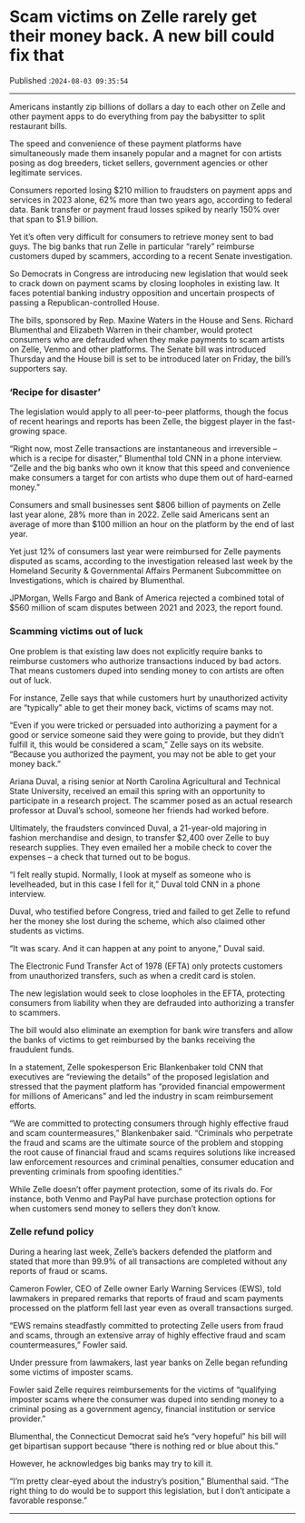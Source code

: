 # Scam victims on Zelle rarely get their money back. A new bill could fix that

Published :`2024-08-03 09:35:54`

---

Americans instantly zip billions of dollars a day to each other on Zelle and other payment apps to do everything from pay the babysitter to split restaurant bills.

The speed and convenience of these payment platforms have simultaneously made them insanely popular and a magnet for con artists posing as dog breeders, ticket sellers, government agencies or other legitimate services.

Consumers reported losing $210 million to fraudsters on payment apps and services in 2023 alone, 62% more than two years ago, according to federal data. Bank transfer or payment fraud losses spiked by nearly 150% over that span to $1.9 billion.

Yet it’s often very difficult for consumers to retrieve money sent to bad guys. The big banks that run Zelle in particular “rarely” reimburse customers duped by scammers, according to a recent Senate investigation.

So Democrats in Congress are introducing new legislation that would seek to crack down on payment scams by closing loopholes in existing law. It faces potential banking industry opposition and uncertain prospects of passing a Republican-controlled House.

The bills, sponsored by Rep. Maxine Waters in the House and Sens. Richard Blumenthal and Elizabeth Warren in their chamber, would protect consumers who are defrauded when they make payments to scam artists on Zelle, Venmo and other platforms. The Senate bill was introduced Thursday and the House bill is set to be introduced later on Friday, the bill’s supporters say.

### ‘Recipe for disaster’

The legislation would apply to all peer-to-peer platforms, though the focus of recent hearings and reports has been Zelle, the biggest player in the fast-growing space.

“Right now, most Zelle transactions are instantaneous and irreversible – which is a recipe for disaster,” Blumenthal told CNN in a phone interview. “Zelle and the big banks who own it know that this speed and convenience make consumers a target for con artists who dupe them out of hard-earned money.”

Consumers and small businesses sent $806 billion of payments on Zelle last year alone, 28% more than in 2022. Zelle said Americans sent an average of more than $100 million an hour on the platform by the end of last year.

Yet just 12% of consumers last year were reimbursed for Zelle payments disputed as scams, according to the investigation released last week by the Homeland Security & Governmental Affairs Permanent Subcommittee on Investigations, which is chaired by Blumenthal.

JPMorgan, Wells Fargo and Bank of America rejected a combined total of $560 million of scam disputes between 2021 and 2023, the report found.

### Scamming victims out of luck

One problem is that existing law does not explicitly require banks to reimburse customers who authorize transactions induced by bad actors. That means customers duped into sending money to con artists are often out of luck.

For instance, Zelle says that while customers hurt by unauthorized activity are “typically” able to get their money back, victims of scams may not.

“Even if you were tricked or persuaded into authorizing a payment for a good or service someone said they were going to provide, but they didn’t fulfill it, this would be considered a scam,” Zelle says on its website. “Because you authorized the payment, you may not be able to get your money back.”

Ariana Duval, a rising senior at North Carolina Agricultural and Technical State University, received an email this spring with an opportunity to participate in a research project. The scammer posed as an actual research professor at Duval’s school, someone her friends had worked before.

Ultimately, the fraudsters convinced Duval, a 21-year-old majoring in fashion merchandise and design, to transfer $2,400 over Zelle to buy research supplies. They even emailed her a mobile check to cover the expenses – a check that turned out to be bogus.

“I felt really stupid. Normally, I look at myself as someone who is levelheaded, but in this case I fell for it,” Duval told CNN in a phone interview.

Duval, who testified before Congress, tried and failed to get Zelle to refund her the money she lost during the scheme, which also claimed other students as victims.

“It was scary. And it can happen at any point to anyone,” Duval said.

The Electronic Fund Transfer Act of 1978 (EFTA) only protects customers from unauthorized transfers, such as when a credit card is stolen.

The new legislation would seek to close loopholes in the EFTA, protecting consumers from liability when they are defrauded into authorizing a transfer to scammers.

The bill would also eliminate an exemption for bank wire transfers and allow the banks of victims to get reimbursed by the banks receiving the fraudulent funds.

In a statement, Zelle spokesperson Eric Blankenbaker told CNN that executives are “reviewing the details” of the proposed legislation and stressed that the payment platform has “provided financial empowerment for millions of Americans” and led the industry in scam reimbursement efforts.

“We are committed to protecting consumers through highly effective fraud and scam countermeasures,” Blankenbaker said. “Criminals who perpetrate the fraud and scams are the ultimate source of the problem and stopping the root cause of financial fraud and scams requires solutions like increased law enforcement resources and criminal penalties, consumer education and preventing criminals from spoofing identities.”

While Zelle doesn’t offer payment protection, some of its rivals do. For instance, both Venmo and PayPal have purchase protection options for when customers send money to sellers they don’t know.

### Zelle refund policy

During a hearing last week, Zelle’s backers defended the platform and stated that more than 99.9% of all transactions are completed without any reports of fraud or scams.

Cameron Fowler, CEO of Zelle owner Early Warning Services (EWS), told lawmakers in prepared remarks that reports of fraud and scam payments processed on the platform fell last year even as overall transactions surged.

“EWS remains steadfastly committed to protecting Zelle users from fraud and scams, through an extensive array of highly effective fraud and scam countermeasures,” Fowler said.

Under pressure from lawmakers, last year banks on Zelle began refunding some victims of imposter scams.

Fowler said Zelle requires reimbursements for the victims of “qualifying imposter scams where the consumer was duped into sending money to a criminal posing as a government agency, financial institution or service provider.”

Blumenthal, the Connecticut Democrat said he’s “very hopeful” his bill will get bipartisan support because “there is nothing red or blue about this.”

However, he acknowledges big banks may try to kill it.

“I’m pretty clear-eyed about the industry’s position,” Blumenthal said. “The right thing to do would be to support this legislation, but I don’t anticipate a favorable response.”

---


